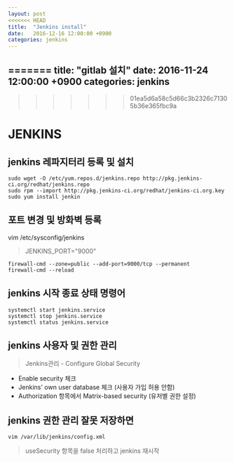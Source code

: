 ```yaml
---
layout: post
<<<<<<< HEAD
title:  "Jenkins install"
date:   2016-12-16 12:00:00 +0900
categories: jenkins
---
```



=======
title:  "gitlab 설치"
date:   2016-11-24 12:00:00 +0900
categories: jenkins
---

>>>>>>> 01ea5d6a58c5d66c3b2326c71305b36e365fbc9a
# JENKINS

## jenkins 레파지터리 등록 및 설치
```
sudo wget -O /etc/yum.repos.d/jenkins.repo http://pkg.jenkins-ci.org/redhat/jenkins.repo
sudo rpm --import http://pkg.jenkins-ci.org/redhat/jenkins-ci.org.key
sudo yum install jenkin
```

## 포트 변경 및 방화벽 등록
vim /etc/sysconfig/jenkins
> JENKINS_PORT="9000"

```
firewall-cmd --zone=public --add-port=9000/tcp --permanent
firewall-cmd --reload
```

## jenkins 시작 종료 상태 명령어
```
systemctl start jenkins.service
systemctl stop jenkins.service
systemctl status jenkins.service
```


## jenkins 사용자 및 권한 관리
> Jenkins관리 - Configure Global Security  
- Enable security 체크
- Jenkins' own user database 체크 (사용자 가입 허용 안함)
- Authorization 항목에서 Matrix-based security (유저별 권한 설정)

## jenkins 권한 관리 잘못 저장하면
```
vim /var/lib/jenkins/config.xml 
```
> useSecurity 항목을 false 처리하고 jenkins 재시작
